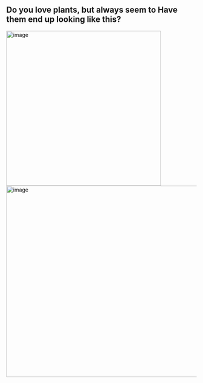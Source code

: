 ## Do you love plants, but always seem to Have them end up looking like this?
<img width="409" alt="image" src="https://user-images.githubusercontent.com/89661904/236703888-14a6f4a1-a91e-4982-a2ce-fc9d0204a865.png"> <img width="505" alt="image" src="https://user-images.githubusercontent.com/89661904/236703995-96f8ef89-b13e-497b-8b2d-24a501c2e6fb.png">

